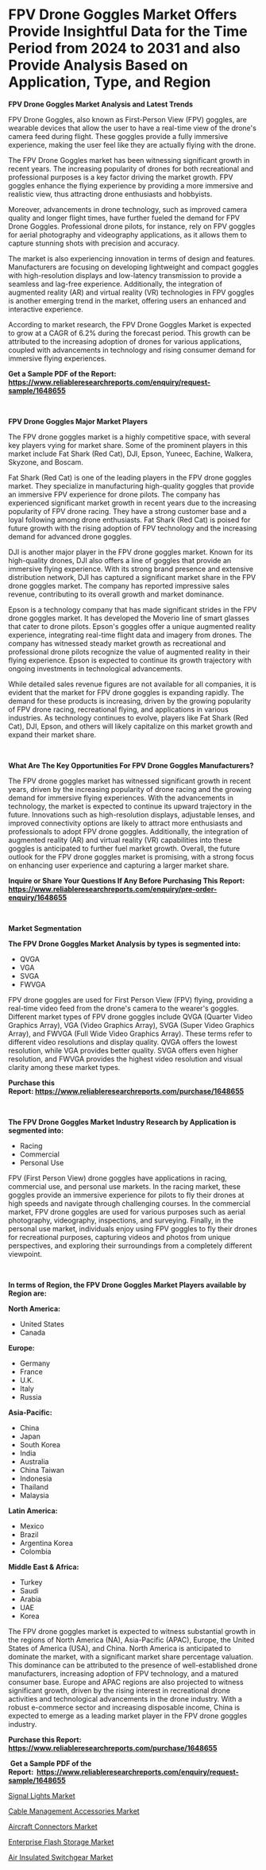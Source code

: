 <p><h1>FPV Drone Goggles Market Offers Provide Insightful Data for the Time Period from 2024 to 2031 and also Provide Analysis Based on Application, Type, and Region</h1></p><p><strong>FPV Drone Goggles Market Analysis and Latest Trends</strong></p>
<p><p>FPV Drone Goggles, also known as First-Person View (FPV) goggles, are wearable devices that allow the user to have a real-time view of the drone's camera feed during flight. These goggles provide a fully immersive experience, making the user feel like they are actually flying with the drone.</p><p>The FPV Drone Goggles market has been witnessing significant growth in recent years. The increasing popularity of drones for both recreational and professional purposes is a key factor driving the market growth. FPV goggles enhance the flying experience by providing a more immersive and realistic view, thus attracting drone enthusiasts and hobbyists.</p><p>Moreover, advancements in drone technology, such as improved camera quality and longer flight times, have further fueled the demand for FPV Drone Goggles. Professional drone pilots, for instance, rely on FPV goggles for aerial photography and videography applications, as it allows them to capture stunning shots with precision and accuracy.</p><p>The market is also experiencing innovation in terms of design and features. Manufacturers are focusing on developing lightweight and compact goggles with high-resolution displays and low-latency transmission to provide a seamless and lag-free experience. Additionally, the integration of augmented reality (AR) and virtual reality (VR) technologies in FPV goggles is another emerging trend in the market, offering users an enhanced and interactive experience.</p><p>According to market research, the FPV Drone Goggles Market is expected to grow at a CAGR of 6.2% during the forecast period. This growth can be attributed to the increasing adoption of drones for various applications, coupled with advancements in technology and rising consumer demand for immersive flying experiences.</p></p>
<p><strong>Get a Sample PDF of the Report:&nbsp; <a href="https://www.reliableresearchreports.com/enquiry/request-sample/1648655">https://www.reliableresearchreports.com/enquiry/request-sample/1648655</a></strong></p>
<p>&nbsp;</p>
<p><strong>FPV Drone Goggles Major Market Players</strong></p>
<p><p>The FPV drone goggles market is a highly competitive space, with several key players vying for market share. Some of the prominent players in this market include Fat Shark (Red Cat), DJI, Epson, Yuneec, Eachine, Walkera, Skyzone, and Boscam. </p><p>Fat Shark (Red Cat) is one of the leading players in the FPV drone goggles market. They specialize in manufacturing high-quality goggles that provide an immersive FPV experience for drone pilots. The company has experienced significant market growth in recent years due to the increasing popularity of FPV drone racing. They have a strong customer base and a loyal following among drone enthusiasts. Fat Shark (Red Cat) is poised for future growth with the rising adoption of FPV technology and the increasing demand for advanced drone goggles.</p><p>DJI is another major player in the FPV drone goggles market. Known for its high-quality drones, DJI also offers a line of goggles that provide an immersive flying experience. With its strong brand presence and extensive distribution network, DJI has captured a significant market share in the FPV drone goggles market. The company has reported impressive sales revenue, contributing to its overall growth and market dominance.</p><p>Epson is a technology company that has made significant strides in the FPV drone goggles market. It has developed the Moverio line of smart glasses that cater to drone pilots. Epson's goggles offer a unique augmented reality experience, integrating real-time flight data and imagery from drones. The company has witnessed steady market growth as recreational and professional drone pilots recognize the value of augmented reality in their flying experience. Epson is expected to continue its growth trajectory with ongoing investments in technological advancements.</p><p>While detailed sales revenue figures are not available for all companies, it is evident that the market for FPV drone goggles is expanding rapidly. The demand for these products is increasing, driven by the growing popularity of FPV drone racing, recreational flying, and applications in various industries. As technology continues to evolve, players like Fat Shark (Red Cat), DJI, Epson, and others will likely capitalize on this market growth and expand their market share.</p></p>
<p>&nbsp;</p>
<p><strong>What Are The Key Opportunities For FPV Drone Goggles Manufacturers?</strong></p>
<p><p>The FPV drone goggles market has witnessed significant growth in recent years, driven by the increasing popularity of drone racing and the growing demand for immersive flying experiences. With the advancements in technology, the market is expected to continue its upward trajectory in the future. Innovations such as high-resolution displays, adjustable lenses, and improved connectivity options are likely to attract more enthusiasts and professionals to adopt FPV drone goggles. Additionally, the integration of augmented reality (AR) and virtual reality (VR) capabilities into these goggles is anticipated to further fuel market growth. Overall, the future outlook for the FPV drone goggles market is promising, with a strong focus on enhancing user experience and capturing a larger market share.</p></p>
<p><strong>Inquire or Share Your Questions If Any Before Purchasing This Report: <a href="https://www.reliableresearchreports.com/enquiry/pre-order-enquiry/1648655">https://www.reliableresearchreports.com/enquiry/pre-order-enquiry/1648655</a></strong></p>
<p>&nbsp;</p>
<p><strong>Market Segmentation</strong></p>
<p><strong>The FPV Drone Goggles Market Analysis by types is segmented into:</strong></p>
<p><ul><li>QVGA</li><li>VGA</li><li>SVGA</li><li>FWVGA</li></ul></p>
<p><p>FPV drone goggles are used for First Person View (FPV) flying, providing a real-time video feed from the drone's camera to the wearer's goggles. Different market types of FPV drone goggles include QVGA (Quarter Video Graphics Array), VGA (Video Graphics Array), SVGA (Super Video Graphics Array), and FWVGA (Full Wide Video Graphics Array). These terms refer to different video resolutions and display quality. QVGA offers the lowest resolution, while VGA provides better quality. SVGA offers even higher resolution, and FWVGA provides the highest video resolution and visual clarity among these market types.</p></p>
<p><strong>Purchase this Report:&nbsp;<a href="https://www.reliableresearchreports.com/purchase/1648655">https://www.reliableresearchreports.com/purchase/1648655</a></strong></p>
<p>&nbsp;</p>
<p><strong>The FPV Drone Goggles Market Industry Research by Application is segmented into:</strong></p>
<p><ul><li>Racing</li><li>Commercial</li><li>Personal Use</li></ul></p>
<p><p>FPV (First Person View) drone goggles have applications in racing, commercial use, and personal use markets. In the racing market, these goggles provide an immersive experience for pilots to fly their drones at high speeds and navigate through challenging courses. In the commercial market, FPV drone goggles are used for various purposes such as aerial photography, videography, inspections, and surveying. Finally, in the personal use market, individuals enjoy using FPV goggles to fly their drones for recreational purposes, capturing videos and photos from unique perspectives, and exploring their surroundings from a completely different viewpoint.</p></p>
<p>&nbsp;</p>
<p><strong>In terms of Region, the FPV Drone Goggles Market Players available by Region are:</strong></p>
<p>
    <p> <strong> North America: </strong>
        <ul>
            <li>United States</li>
            <li>Canada</li>
        </ul>
        </p> 
    <p> <strong> Europe: </strong>
        <ul>
            <li>Germany</li>
            <li>France</li>
            <li>U.K.</li>
            <li>Italy</li>
            <li>Russia</li>
        </ul>
        </p> 
    <p> <strong> Asia-Pacific: </strong>
        <ul>
            <li>China</li>
            <li>Japan</li>
            <li>South Korea</li>
            <li>India</li>
            <li>Australia</li>
            <li>China Taiwan</li>
            <li>Indonesia</li>
            <li>Thailand</li>
            <li>Malaysia</li>
        </ul>
        </p> 
    <p> <strong> Latin America: </strong>
        <ul>
            <li>Mexico</li>
            <li>Brazil</li>
            <li>Argentina Korea</li>
            <li>Colombia</li>
        </ul>
        </p> 
    <p> <strong> Middle East & Africa: </strong>
        <ul>
            <li>Turkey</li>
            <li>Saudi</li>
            <li>Arabia</li>
            <li>UAE</li>
            <li>Korea</li>
        </ul>
    </p>
    </p>
<p><p>The FPV drone goggles market is expected to witness substantial growth in the regions of North America (NA), Asia-Pacific (APAC), Europe, the United States of America (USA), and China. North America is anticipated to dominate the market, with a significant market share percentage valuation. This dominance can be attributed to the presence of well-established drone manufacturers, increasing adoption of FPV technology, and a matured consumer base. Europe and APAC regions are also projected to witness significant growth, driven by the rising interest in recreational drone activities and technological advancements in the drone industry. With a robust e-commerce sector and increasing disposable income, China is expected to emerge as a leading market player in the FPV drone goggles industry.</p></p>
<p><strong>Purchase this Report: <a href="https://www.reliableresearchreports.com/purchase/1648655">https://www.reliableresearchreports.com/purchase/1648655</a></strong></p>
<p>&nbsp;<strong>Get a Sample PDF of the Report:&nbsp;&nbsp;<a href="https://www.reliableresearchreports.com/enquiry/request-sample/1648655">https://www.reliableresearchreports.com/enquiry/request-sample/1648655</a></strong></p>
<p><strong></strong></p>
<p><p><a href="https://github.com/rahu1503/Market-Research-Report-List-2/blob/main/signal-lights-market.md">Signal Lights Market</a></p><p><a href="https://github.com/ambrozg/Market-Research-Report-List-2/blob/main/cable-management-accessories-market.md">Cable Management Accessories Market</a></p><p><a href="https://github.com/dzharov81/Market-Research-Report-List-2/blob/main/aircraft-connectors-market.md">Aircraft Connectors Market</a></p><p><a href="https://github.com/rahu1501/Market-Research-Report-List-2/blob/main/enterprise-flash-storage-market.md">Enterprise Flash Storage Market</a></p><p><a href="https://github.com/gshchiplitsov/Market-Research-Report-List-2/blob/main/air-insulated-switchgear-market.md">Air Insulated Switchgear Market</a></p></p>
